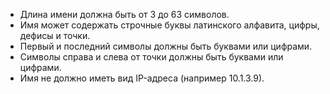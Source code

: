 * Длина имени должна быть от 3 до 63 символов.
* Имя может содержать строчные буквы латинского алфавита, цифры, дефисы и точки.
* Первый и последний символы должны быть буквами или цифрами.
* Символы справа и слева от точки должны быть буквами или цифрами. 
* Имя не должно иметь вид IP-адреса (например 10.1.3.9).
